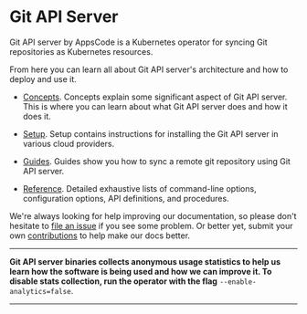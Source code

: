 # Git API Server

Git API server by AppsCode is a Kubernetes operator for syncing Git repositories as Kubernetes resources.

From here you can learn all about Git API server's architecture and how to deploy and use it.

- [Concepts](/docs/concepts/). Concepts explain some significant aspect of Git API server. This is where you can learn about what Git API server does and how it does it.

- [Setup](/docs/setup/). Setup contains instructions for installing the Git API server in various cloud providers.

- [Guides](/docs/guides/). Guides show you how to sync a remote git repository using Git API server.

- [Reference](/docs/reference/). Detailed exhaustive lists of command-line options, configuration options, API definitions, and procedures.

We're always looking for help improving our documentation, so please don't hesitate to [file an issue](https://github.com/kube-ci/project/issues/new) if you see some problem. Or better yet, submit your own [contributions](/docs/CONTRIBUTING.md) to help
make our docs better.

---

**Git API server binaries collects anonymous usage statistics to help us learn how the software is being used and how we can improve it. To disable stats collection, run the operator with the flag** `--enable-analytics=false`.

---
